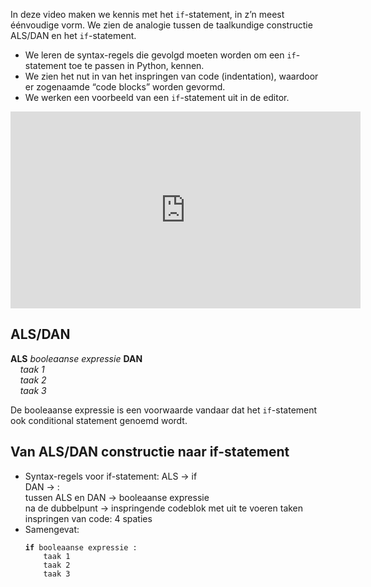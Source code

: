 In deze video maken we kennis met het <code>if</code>-statement, in z’n meest éénvoudige vorm. We zien de analogie tussen de taalkundige constructie ALS/DAN en het <code>if</code>-statement.

* We leren de syntax-regels die gevolgd moeten worden om een <code>if</code>-statement toe te passen in Python, kennen.
* We zien het nut in van het inspringen van code (indentation), waardoor er zogenaamde “code blocks” worden gevormd.
* We werken een voorbeeld van een <code>if</code>-statement uit in de editor.

<div align="center">
  <iframe width="560" height="315" src="https://www.youtube.com/embed/ykh3f7f9lFE" title="YouTube video player" frameborder="0" allow="accelerometer; autoplay; clipboard-write; encrypted-media; gyroscope; picture-in-picture; web-share" allowfullscreen></iframe>
</div>

## ALS/DAN
<b>ALS</b> <i>booleaanse expressie</i> <b>DAN</b><br>
&nbsp;&nbsp;&nbsp; <i>taak 1</i> <br>
&nbsp;&nbsp;&nbsp; <i>taak 2</i> <br>
&nbsp;&nbsp;&nbsp; <i>taak 3</i> <br>

De booleaanse expressie is een voorwaarde vandaar dat het <code>if</code>-statement ook conditional statement genoemd wordt.

## Van ALS/DAN constructie naar if-statement
<ul>
  <li> Syntax-regels voor if-statement:
    ALS → if <br>
    DAN → : <br>
    tussen ALS en DAN → booleaanse expressie <br>
    na de dubbelpunt → inspringende codeblok met uit te voeren taken <br>
    inspringen van code: 4 spaties <br>
  </li>
  <li> Samengevat:
    <pre><code><b>if</b> booleaanse expressie :
    taak 1
    taak 2
    taak 3
    </code></pre>
  </li>
</ul>
